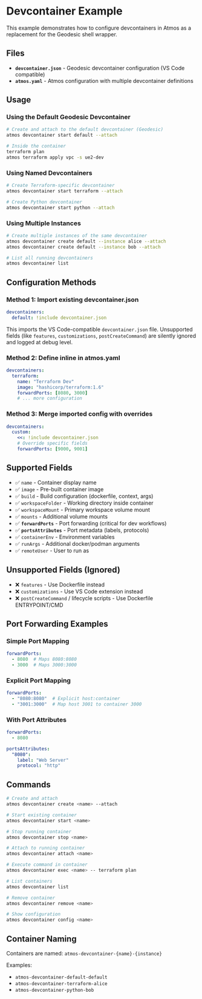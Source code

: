# Devcontainer Example

This example demonstrates how to configure devcontainers in Atmos as a replacement for the Geodesic shell wrapper.

## Files

- **`devcontainer.json`** - Geodesic devcontainer configuration (VS Code compatible)
- **`atmos.yaml`** - Atmos configuration with multiple devcontainer definitions

## Usage

### Using the Default Geodesic Devcontainer

```bash
# Create and attach to the default devcontainer (Geodesic)
atmos devcontainer start default --attach

# Inside the container
terraform plan
atmos terraform apply vpc -s ue2-dev
```

### Using Named Devcontainers

```bash
# Create Terraform-specific devcontainer
atmos devcontainer start terraform --attach

# Create Python devcontainer
atmos devcontainer start python --attach
```

### Using Multiple Instances

```bash
# Create multiple instances of the same devcontainer
atmos devcontainer create default --instance alice --attach
atmos devcontainer create default --instance bob --attach

# List all running devcontainers
atmos devcontainer list
```

## Configuration Methods

### Method 1: Import existing devcontainer.json

```yaml
devcontainers:
  default: !include devcontainer.json
```

This imports the VS Code-compatible `devcontainer.json` file. Unsupported fields (like `features`, `customizations`, `postCreateCommand`) are silently ignored and logged at debug level.

### Method 2: Define inline in atmos.yaml

```yaml
devcontainers:
  terraform:
    name: "Terraform Dev"
    image: "hashicorp/terraform:1.6"
    forwardPorts: [8080, 3000]
    # ... more configuration
```

### Method 3: Merge imported config with overrides

```yaml
devcontainers:
  custom:
    <<: !include devcontainer.json
    # Override specific fields
    forwardPorts: [9000, 9001]
```

## Supported Fields

- ✅ `name` - Container display name
- ✅ `image` - Pre-built container image
- ✅ `build` - Build configuration (dockerfile, context, args)
- ✅ `workspaceFolder` - Working directory inside container
- ✅ `workspaceMount` - Primary workspace volume mount
- ✅ `mounts` - Additional volume mounts
- ✅ **`forwardPorts`** - Port forwarding (critical for dev workflows)
- ✅ **`portsAttributes`** - Port metadata (labels, protocols)
- ✅ `containerEnv` - Environment variables
- ✅ `runArgs` - Additional docker/podman arguments
- ✅ `remoteUser` - User to run as

## Unsupported Fields (Ignored)

- ❌ `features` - Use Dockerfile instead
- ❌ `customizations` - Use VS Code extension instead
- ❌ `postCreateCommand` / lifecycle scripts - Use Dockerfile ENTRYPOINT/CMD

## Port Forwarding Examples

### Simple Port Mapping

```yaml
forwardPorts:
  - 8080  # Maps 8080:8080
  - 3000  # Maps 3000:3000
```

### Explicit Port Mapping

```yaml
forwardPorts:
  - "8080:8080"  # Explicit host:container
  - "3001:3000"  # Map host 3001 to container 3000
```

### With Port Attributes

```yaml
forwardPorts:
  - 8080

portsAttributes:
  "8080":
    label: "Web Server"
    protocol: "http"
```

## Commands

```bash
# Create and attach
atmos devcontainer create <name> --attach

# Start existing container
atmos devcontainer start <name>

# Stop running container
atmos devcontainer stop <name>

# Attach to running container
atmos devcontainer attach <name>

# Execute command in container
atmos devcontainer exec <name> -- terraform plan

# List containers
atmos devcontainer list

# Remove container
atmos devcontainer remove <name>

# Show configuration
atmos devcontainer config <name>
```

## Container Naming

Containers are named: `atmos-devcontainer-{name}-{instance}`

Examples:
- `atmos-devcontainer-default-default`
- `atmos-devcontainer-terraform-alice`
- `atmos-devcontainer-python-bob`
